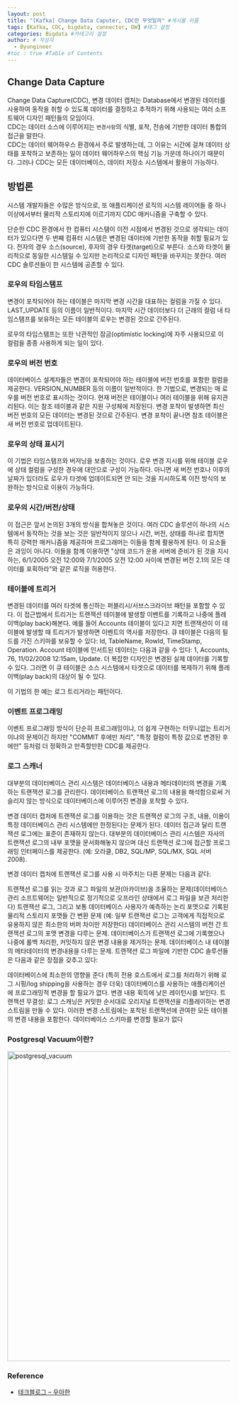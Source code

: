 ```yaml
---
layout: post
title: "[Kafka] Change Data Caputer, CDC란 무엇일까" #게시물 이름
tags: [Kafka, CDC, bigdata, connector, DW] #태그 설정
categories: Bigdata #카테고리 설정
author: # 작성자
  - Byungineer
#toc : true #Table of Contents
---
```


## Change Data Capture

Change Data Capture(CDC), 변경 데이터 캡처는 Database에서 변경된 데이터를 사용하여 동작을 취할 수 있도록 데이터를 결정하고 추적하기 위해 사용되는 여러 소프트웨어 디자인 패턴들의 모임이다.   
CDC는 데이터 소스에 이루어지는 `변경사항`의 식별, 포착, 전송에 기반한 데이터 통합의 접근을 말한다.   
CDC는 데이터 웨어하우스 환경에서 주로 발생하는데, 그 이유는 시간에 걸쳐 데이터 상태를 포착하고 보존하는 일이 데이터 웨어하우스의 핵심 기능 가운데 하나이기 때문이다. 그러나 CDC는 모든 데이터베이스, 데이터 저장소 시스템에서 활용이 가능하다. 


## 방법론
시스템 개발자들은 수많은 방식으로, 또 애플리케이션 로직의 시스템 레이어들 중 하나 이상에서부터 물리적 스토리지에 이르기까지 CDC 매커니즘을 구축할 수 있다.

단순한 CDC 환경에서 한 컴퓨터 시스템이 이전 시점에서 변경된 것으로 생각되는 데이터가 있으다면 두 번째 컴퓨터 시스템은 변경된 데이터에 기반한 동작을 취할 필요가 있다. 전자의 경우 소스(source), 후자의 경우 타겟(target)으로 부른다. 소스와 타겟이 물리적으로 동일한 시스템일 수 있지만 논리적으로 디자인 패턴을 바꾸지는 못한다. 여러 CDC 솔루션들이 한 시스템에 공존할 수 있다.

### 로우의 타임스탬프
변경이 포착되어야 하는 테이블은 마지막 변경 시간을 대표하는 컬럼을 가질 수 있다. LAST_UPDATE 등의 이름이 일반적이다. 마지막 시간 데이터보다 더 근래의 컬럼 내 타임스탬프를 보유하는 모든 테이블의 로우는 변경된 것으로 간주된다.

로우의 타임스탬프는 또한 낙관적인 잠금(optimistic locking)에 자주 사용되므로 이 컬럼을 종종 사용하게 되는 일이 있다.

### 로우의 버전 번호
데이터베이스 설계자들은 변경이 포착되어야 하는 테이블에 버전 번호를 포함한 컬럼을 제공한다. VERSION_NUMBER 등의 이름이 일반적이다.
한 기법으로, 변경되는 매 로우를 버전 번호로 표시하는 것이다. 현재 버전은 테이블이나 여러 테이블을 위해 유지관리된다. 이는 참조 테이블과 같은 지원 구성체에 저장된다. 변경 포착이 발생하면 최신 버전 번호의 모든 데이터는 변경된 것으로 간주된다. 변경 포착이 끝나면 참조 테이블은 새 버전 번호로 업데이트된다.

### 로우의 상태 표시기
이 기법은 타임스탬프와 버저닝을 보충하는 것이다. 로우 변경 지시를 위해 테이블 로우에 상태 컬럼을 구성한 경우에 대안으로 구성이 가능하다. 아니면 새 버전 번호나 이후의 날짜가 있더라도 로우가 타겟에 업데이트되면 안 되는 것을 지시하도록 이전 방식의 보완하는 방식으로 이용이 가능하다.

### 로우의 시간/버전/상태
이 접근은 앞서 논의된 3개의 방식을 합쳐놓은 것이다. 여러 CDC 솔루션이 하나의 시스템에서 동작하는 것을 보는 것은 일반적이지 않으나 시간, 버전, 상태를 하나로 합치면 특히 강력한 매커니즘을 제공하며 프로그래머는 이들을 함께 활용하게 된다. 이 요소들은 과잉이 아니다. 이들을 함께 이용하면 "상태 코드가 운용 서버에 준비가 된 것을 지시하는, 6/1/2005 오전 12:00와 7/1/2005 오전 12:00 사이에 변경된 버전 2.1의 모든 데이터를 포획하라"와 같은 로직을 허용한다.

### 테이블에 트리거
변경된 데이터를 여러 타겟에 통신하는 퍼블리시/서브스크라이브 패턴을 포함할 수 있다. 이 접근법에서 트리거는 트랜잭션 테이블에 발생할 이벤트를 기록하고 나중에 플레이백(play back)해본다. 예를 들어 Accounts 테이블이 있다고 치면 트랜잭션이 이 테이블에 발생할 때 트리거가 발생하면 이벤트의 역사를 저장한다. 큐 테이블은 다음의 필드를 가진 스키마를 보유할 수 있다: Id, TableName, RowId, TimeStamp, Operation. Account 테이블에 인서트된 데이터는 다음과 같을 수 있다: 1, Accounts, 76, 11/02/2008 12:15am, Update. 더 복잡한 디자인은 변경된 실제 데이터를 기록할 수 있다. 그러면 이 큐 테이블은 소스 시스템에서 타겟으로 데이터를 복제하기 위해 플레이백(play back)의 대상이 될 수 있다.

이 기법의 한 예는 로그 트리거라는 패턴이다.

### 이벤트 프로그래밍
이벤트 프로그래밍 방식이 단순히 프로그래밍이냐, 더 쉽게 구현하는 터무니없는 트리거이냐의 문제이긴 하지만 "COMMIT 후에만 처리", "특정 컬럼이 특정 값으로 변경된 후에만" 등처럼 더 정확하고 만족할만한 CDC를 제공한다.

### 로그 스캐너
대부분의 데이터베이스 관리 시스템은 데이터베이스 내용과 메타데이터의 변경을 기록하는 트랜잭션 로그를 관리한다. 데이터베이스 트랜잭션 로그의 내용을 해석함으로써 거슬리지 않는 방식으로 데이터베이스에 이루어진 변경을 포착할 수 있다.

변경 데이터 캡처에 트랜잭션 로그를 이용하는 것은 트랜잭션 로그의 구조, 내용, 이용이 특정 데이터베이스 관리 시스템에만 한정된다는 문제가 된다. 데이터 접근과 달리 트랜잭션 로그에는 표준이 존재하지 않는다. 대부분의 데이터베이스 관리 시스템은 자사의 트랜잭션 로그의 내부 포맷을 문서화해놓지 않으며 대신 트랜잭션 로그에 접근할 프로그래밍 인터페이스를 제공한다. (예: 오라클, DB2, SQL/MP, SQL/MX, SQL 서버 2008).

변경 데이터 캡처에 트랜잭션 로그를 사용 시 마주치는 다른 문제는 다음과 같다:

트랜잭션 로그를 읽는 것과 로그 파일의 보관(아카이브)을 조율하는 문제(데이터베이스 관리 소프트웨어는 일반적으로 정기적으로 오프라인 상태에서 로그 파일을 보관 처리한다)
트랜잭션 로그, 그리고 보통 데이터베이스 사용자가 예측하는 논리 포맷으로 기록된 물리적 스토리지 포맷들 간 변환 문제 (예: 일부 트랜잭션 로그는 고객에게 직접적으로 유용하지 않은 최소한의 버퍼 차이만 저장한다)
데이터베이스 관리 시스템의 버전 간 트랜잭션 로그의 포맷 변경을 다루는 문제.
데이터베이스가 트랜잭션 로그에 기록했으나 나중에 롤백 처리한, 커밋하지 않은 변경 내용을 제거하는 문제.
데이터베이스 내 테이블의 메타데이터의 변경내용을 다루는 문제.
트랜잭션 로그 파일에 기반한 CDC 솔루션들은 다음과 같은 장점을 갖추고 있다:

데이터베이스에 최소한의 영향을 준다 (특히 전용 호스트에서 로그를 처리하기 위해 로그 시핑/log shipping을 사용하는 경우 더욱)
데이터베이스를 사용하는 애플리케이션에 프로그래밍적 변경을 할 필요가 없다.
변경 내용 획득에 낮은 레이턴시를 보인다.
트랜잭션 무결성: 로그 스캐닝은 커밋한 순서대로 오리지널 트랜잭션을 리플레이하는 변경 스트림을 만들 수 있다. 이러한 변경 스트림에는 포착된 트랜잭션에 관여한 모든 테이블의 변경 내용을 포함한다.
데이터베이스 스키마를 변경할 필요가 없다


### Postgresql Vacuum이란?


<img src="/image/postgresql_vacuum.png" alt="postgresql_vacuum" style="height:700; width:1100px;"/>


### Reference

- [테크블로그 – 우아한][woowa]

[woowa]: https://techblog.woowahan.com/9478/
